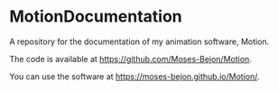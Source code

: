 # MotionDocumentation

A repository for the documentation of my animation software, Motion. 

The code is available at https://github.com/Moses-Bejon/Motion.

You can use the software at https://moses-bejon.github.io/Motion/.
